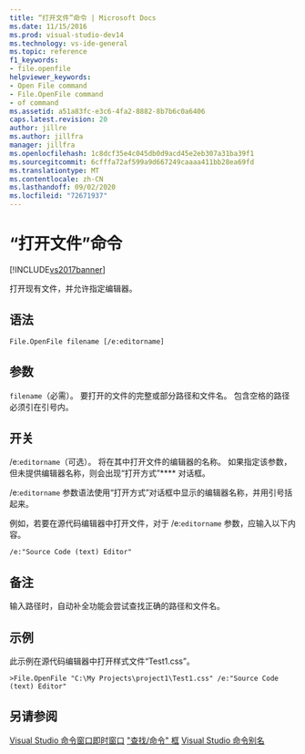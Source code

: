 ```yaml
---
title: “打开文件”命令 | Microsoft Docs
ms.date: 11/15/2016
ms.prod: visual-studio-dev14
ms.technology: vs-ide-general
ms.topic: reference
f1_keywords:
- file.openfile
helpviewer_keywords:
- Open File command
- File.OpenFile command
- of command
ms.assetid: a51a83fc-e3c6-4fa2-8882-8b7b6c0a6406
caps.latest.revision: 20
author: jillre
ms.author: jillfra
manager: jillfra
ms.openlocfilehash: 1c8dcf35e4c045db0d9acd45e2eb307a31ba39f1
ms.sourcegitcommit: 6cfffa72af599a9d667249caaaa411bb28ea69fd
ms.translationtype: MT
ms.contentlocale: zh-CN
ms.lasthandoff: 09/02/2020
ms.locfileid: "72671937"
---
```

# <a name="open-file-command"></a>“打开文件”命令
[!INCLUDE[vs2017banner](../../includes/vs2017banner.md)]

打开现有文件，并允许指定编辑器。

## <a name="syntax"></a>语法

```
File.OpenFile filename [/e:editorname]
```

## <a name="arguments"></a>参数
 `filename`（必需）。 要打开的文件的完整或部分路径和文件名。 包含空格的路径必须引在引号内。

## <a name="switches"></a>开关
 /e:`editorname`（可选）。 将在其中打开文件的编辑器的名称。 如果指定该参数，但未提供编辑器名称，则会出现“打开方式”**** 对话框。

 /e:`editorname` 参数语法使用“打开方式”对话框中显示的编辑器名称，并用引号括起来。

 例如，若要在源代码编辑器中打开文件，对于 /e:`editorname` 参数，应输入以下内容。

```
/e:"Source Code (text) Editor"
```

## <a name="remarks"></a>备注
 输入路径时，自动补全功能会尝试查找正确的路径和文件名。

## <a name="example"></a>示例
 此示例在源代码编辑器中打开样式文件“Test1.css”。

```
>File.OpenFile "C:\My Projects\project1\Test1.css" /e:"Source Code (text) Editor"
```

## <a name="see-also"></a>另请参阅
 [Visual Studio 命令](../../ide/reference/visual-studio-commands.md)[窗口](../../ide/reference/command-window.md)[即时窗口](../../ide/reference/immediate-window.md) ["查找/命令" 框](../../ide/find-command-box.md) [Visual Studio 命令别名](../../ide/reference/visual-studio-command-aliases.md)
